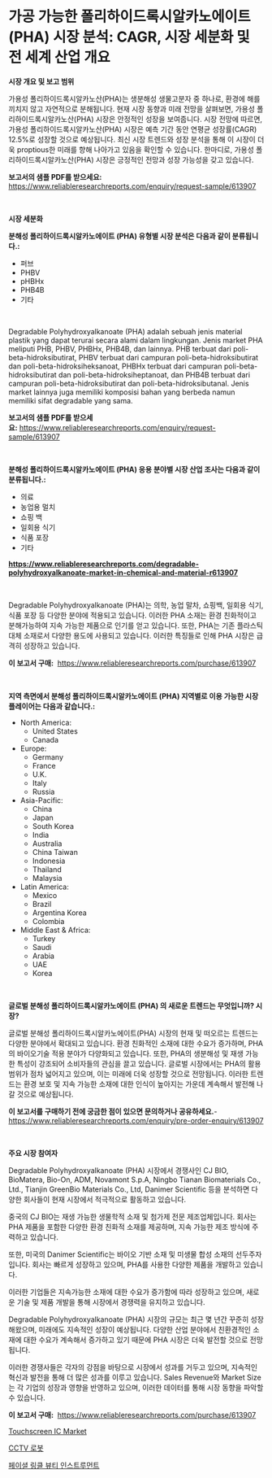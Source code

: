 <p><h1>가공 가능한 폴리하이드록시알카노에이트(PHA) 시장 분석: CAGR, 시장 세분화 및 전 세계 산업 개요</h1></p><p><strong>시장 개요 및 보고 범위</strong></p>
<p><p>가용성 폴리하이드록시알카노산(PHA)는 생분해성 생물고분자 중 하나로, 환경에 해를 끼치지 않고 자연적으로 분해됩니다. 현재 시장 동향과 미래 전망을 살펴보면, 가용성 폴리하이드록시알카노산(PHA) 시장은 안정적인 성장을 보여줍니다. 시장 전망에 따르면, 가용성 폴리하이드록시알카노산(PHA) 시장은 예측 기간 동안 연평균 성장률(CAGR) 12.5%로 성장할 것으로 예상됩니다. 최신 시장 트렌드와 성장 분석을 통해 이 시장이 더욱 proptious한 미래를 향해 나아가고 있음을 확인할 수 있습니다. 한마디로, 가용성 폴리하이드록시알카노산(PHA) 시장은 긍정적인 전망과 성장 가능성을 갖고 있습니다.</p></p>
<p><strong>보고서의 샘플 PDF를 받으세요:</strong> <a href="https://www.reliableresearchreports.com/enquiry/request-sample/613907">https://www.reliableresearchreports.com/enquiry/request-sample/613907</a></p>
<p>&nbsp;</p>
<p><strong>시장 세분화</strong></p>
<p><strong>분해성 폴리하이드록시알카노에이트 (PHA) 유형별 시장 분석은 다음과 같이 분류됩니다.:</strong></p>
<p><ul><li>퍼브</li><li>PHBV</li><li>pHBHx</li><li>PHB4B</li><li>기타</li></ul></p>
<p>&nbsp;</p>
<p><p>Degradable Polyhydroxyalkanoate (PHA) adalah sebuah jenis material plastik yang dapat terurai secara alami dalam lingkungan. Jenis market PHA meliputi PHB, PHBV, PHBHx, PHB4B, dan lainnya. PHB terbuat dari poli-beta-hidroksibutirat, PHBV terbuat dari campuran poli-beta-hidroksibutirat dan poli-beta-hidroksiheksanoat, PHBHx terbuat dari campuran poli-beta-hidroksibutirat dan poli-beta-hidroksiheptanoat, dan PHB4B terbuat dari campuran poli-beta-hidroksibutirat dan poli-beta-hidroksibutanal. Jenis market lainnya juga memiliki komposisi bahan yang berbeda namun memiliki sifat degradable yang sama.</p></p>
<p><strong>보고서의 샘플 PDF를 받으세요:</strong>&nbsp;<a href="https://www.reliableresearchreports.com/enquiry/request-sample/613907">https://www.reliableresearchreports.com/enquiry/request-sample/613907</a></p>
<p>&nbsp;</p>
<p><strong> 분해성 폴리하이드록시알카노에이트 (PHA) 응용 분야별 시장 산업 조사는 다음과 같이 분류됩니다.:</strong></p>
<p><ul><li>의료</li><li>농업용 멀치</li><li>쇼핑 백</li><li>일회용 식기</li><li>식품 포장</li><li>기타</li></ul></p>
<p><strong><a href="https://www.reliableresearchreports.com/degradable-polyhydroxyalkanoate-market-in-chemical-and-material-r613907">https://www.reliableresearchreports.com/degradable-polyhydroxyalkanoate-market-in-chemical-and-material-r613907</a></strong></p>
<p>&nbsp;</p>
<p><p>Degradable Polyhydroxyalkanoate (PHA)는 의학, 농업 말차, 쇼핑백, 일회용 식기, 식품 포장 등 다양한 분야에 적용되고 있습니다. 이러한 PHA 소재는 환경 친화적이고 분해가능하여 지속 가능한 제품으로 인기를 얻고 있습니다. 또한, PHA는 기존 플라스틱 대체 소재로서 다양한 용도에 사용되고 있습니다. 이러한 특징들로 인해 PHA 시장은 급격히 성장하고 있습니다.</p></p>
<p><strong>이 보고서 구매:</strong>&nbsp; <a href="https://www.reliableresearchreports.com/purchase/613907">https://www.reliableresearchreports.com/purchase/613907</a></p>
<p>&nbsp;</p>
<p><strong>지역 측면에서 분해성 폴리하이드록시알카노에이트 (PHA) 지역별로 이용 가능한 시장 플레이어는 다음과 같습니다.:</strong></p>
<p><ul>
    <li>
        North America:
        <ul>
            <li>United States</li>
            <li>Canada</li>
        </ul>
    </li>
    <li>
        Europe:
        <ul>
            <li>Germany</li>
            <li>France</li>
            <li>U.K.</li>
            <li>Italy</li>
            <li>Russia</li>
        </ul>
    </li>
    <li>
        Asia-Pacific:
        <ul>
            <li>China</li>
            <li>Japan</li>
            <li>South Korea</li>
            <li>India</li>
            <li>Australia</li>
            <li>China Taiwan</li>
            <li>Indonesia</li>
            <li>Thailand</li>
            <li>Malaysia</li>
        </ul>
    </li>
    <li>
        Latin America:
        <ul>
            <li>Mexico</li>
            <li>Brazil</li>
            <li>Argentina Korea</li>
            <li>Colombia</li>
        </ul>
    </li>
    <li>
        Middle East & Africa:
        <ul>
            <li>Turkey</li>
            <li>Saudi</li>
            <li>Arabia</li>
            <li>UAE</li>
            <li>Korea</li>
        </ul>
    </li>
    </ul></p>
<p>&nbsp;</p>
<p><strong>글로벌 분해성 폴리하이드록시알카노에이트 (PHA) 의 새로운 트렌드는 무엇입니까? 시장?</strong></p>
<p><p>글로벌 분해성 폴리하이드록시알카노에이트(PHA) 시장의 현재 및 떠오르는 트렌드는 다양한 분야에서 확대되고 있습니다. 환경 친화적인 소재에 대한 수요가 증가하며, PHA의 바이오기술 적용 분야가 다양화되고 있습니다. 또한, PHA의 생분해성 및 재생 가능한 특성이 강조되어 소비자들의 관심을 끌고 있습니다. 글로벌 시장에서는 PHA의 활용 범위가 점차 넓어지고 있으며, 이는 미래에 더욱 성장할 것으로 전망됩니다. 이러한 트렌드는 환경 보호 및 지속 가능한 소재에 대한 인식이 높아지는 가운데 계속해서 발전해 나갈 것으로 예상됩니다.</p></p>
<p><strong>이 보고서를 구매하기 전에 궁금한 점이 있으면 문의하거나 공유하세요.</strong>- <a href="https://www.reliableresearchreports.com/enquiry/pre-order-enquiry/613907">https://www.reliableresearchreports.com/enquiry/pre-order-enquiry/613907</a></p>
<p>&nbsp;</p>
<p><strong>주요 시장 참여자</strong></p>
<p><p>Degradable Polyhydroxyalkanoate (PHA) 시장에서 경쟁사인 CJ BIO, BioMatera, Bio-On, ADM, Novamont S.p.A, Ningbo Tianan Biomaterials Co., Ltd., Tianjin GreenBio Materials Co., Ltd, Danimer Scientific 등을 분석하면 다양한 회사들이 현재 시장에서 적극적으로 활동하고 있습니다.</p><p>중국의 CJ BIO는 재생 가능한 생물학적 소재 및 첨가제 전문 제조업체입니다. 회사는 PHA 제품을 포함한 다양한 환경 친화적 소재를 제공하며, 지속 가능한 제조 방식에 주력하고 있습니다.</p><p>또한, 미국의 Danimer Scientific는 바이오 기반 소재 및 미생물 합성 소재의 선두주자입니다. 회사는 빠르게 성장하고 있으며, PHA를 사용한 다양한 제품을 개발하고 있습니다.</p><p>이러한 기업들은 지속가능한 소재에 대한 수요가 증가함에 따라 성장하고 있으며, 새로운 기술 및 제품 개발을 통해 시장에서 경쟁력을 유지하고 있습니다.</p><p>Degradable Polyhydroxyalkanoate (PHA) 시장의 규모는 최근 몇 년간 꾸준히 성장해왔으며, 미래에도 지속적인 성장이 예상됩니다. 다양한 산업 분야에서 친환경적인 소재에 대한 수요가 계속해서 증가하고 있기 때문에 PHA 시장은 더욱 발전할 것으로 전망됩니다.</p><p>이러한 경쟁사들은 각자의 강점을 바탕으로 시장에서 성과를 거두고 있으며, 지속적인 혁신과 발전을 통해 더 많은 성과를 이루고 있습니다. Sales Revenue와 Market Size는 각 기업의 성장과 영향을 반영하고 있으며, 이러한 데이터를 통해 시장 동향을 파악할 수 있습니다.</p></p>
<p><strong>이 보고서 구매:</strong>&nbsp;&nbsp;<a href="https://www.reliableresearchreports.com/purchase/613907">https://www.reliableresearchreports.com/purchase/613907</a></p>
<p><p><a href="https://issuu.com/reportprime-2/docs/touchscreen-ic-market-size-2030.pptx">Touchscreen IC Market</a></p><p><a href="https://github.com/ConstantinVon/Market-Research-Report-List-1/blob/main/767814892317.md">CCTV 로봇</a></p><p><a href="https://github.com/fatmarawatan39/Market-Research-Report-List-1/blob/main/699068992318.md">페이셜 링클 뷰티 인스트루먼트</a></p></p>